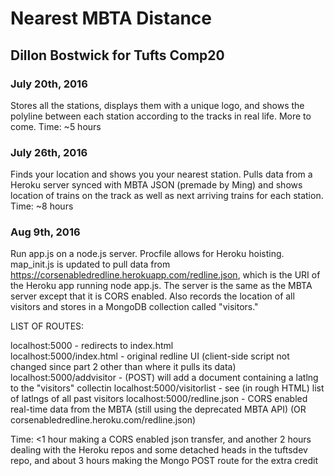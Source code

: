 # Nearest MBTA Distance

## Dillon Bostwick for Tufts Comp20

### July 20th, 2016
Stores all the stations, displays them with a unique logo, and shows the polyline between each station according to the tracks in real life. More to come.
Time: ~5 hours

### July 26th, 2016
Finds your location and shows you your nearest station. Pulls data from a Heroku server synced with MBTA JSON (premade by Ming) and shows location of trains on the track as well as next arriving trains for each station.
Time: ~8 hours

### Aug 9th, 2016
Run app.js on a node.js server. Procfile allows for Heroku hoisting. map_init.js is updated to pull data from https://corsenabledredline.herokuapp.com/redline.json, which is the URI of the Heroku app running node app.js. The server is the same as the MBTA server except that it is CORS enabled. Also records the location of all visitors and stores in a MongoDB collection called "visitors."

LIST OF ROUTES:

localhost:5000              - redirects to index.html  
localhost:5000/index.html   - original redline UI (client-side script not changed since part 2 other than where it pulls its data)
localhost:5000/addvisitor   - (POST) will add a document containing a latlng to the "visitors" collectin
localhost:5000/visitorlist  - see (in rough HTML) list of latlngs of all past visitors
localhost:5000/redline.json - CORS enabled real-time data from the MBTA (still using the deprecated MBTA API)
(OR corsenabledredline.heroku.com/redline.json)

Time: <1 hour making a CORS enabled json transfer, and another 2 hours dealing with the Heroku repos and some detached heads in the tuftsdev repo, and about 3 hours making the Mongo POST route for the extra credit